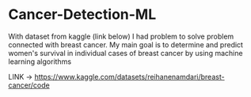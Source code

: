 # Cancer-Detection-ML
With dataset from kaggle (link below) I had problem to solve problem connected with breast cancer. My main goal is to determine and predict women's survival in individual cases of breast cancer by using machine learning algorithms

LINK -> https://www.kaggle.com/datasets/reihanenamdari/breast-cancer/code
